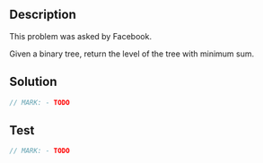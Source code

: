 ## Description

This problem was asked by Facebook.

Given a binary tree, return the level of the tree with minimum sum.

## Solution

```swift
// MARK: - TODO
```

## Test

```swift
// MARK: - TODO
```
